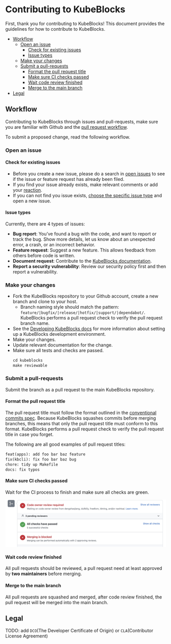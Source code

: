# Contributing to KubeBlocks
First, thank you for contributing to KubeBlocks! 
This document provides the guidelines for how to contribute to KubeBlocks. 

- [Workflow](#workflow)
  - [Open an issue](#open-an-issue)
    - [Check for existing issues](#check-for-existing-issues)
    - [Issue types](#issue-types)
  - [Make your changes](#make-your-changes)
  - [Submit a pull-requests](#submit-a-pull-requests)
    - [Format the pull request title](#format-the-pull-request-title)
    - [Make sure CI checks passed](#make-sure-ci-checks-passed)
    - [Wait code review finished](#wait-code-review-finished)
    - [Merge to the main branch](#merge-to-the-main-branch)
- [Legal](#legal)

## Workflow
Contributing to KubeBlocks through issues and pull-requests, make sure you are familiar with Github and the [pull request workflow](https://docs.github.com/en/get-started/quickstart/github-flow).

To submit a proposed change, read the following workflow.

### Open an issue
#### Check for existing issues
- Before you create a new issue, please do a search in [open issues](https://github.com/apecloud/kubeblocks/issues) to see if the issue or feature request has already been filed.
- If you find your issue already exists, make relevant comments or add your [reaction](https://github.blog/2016-03-10-add-reactions-to-pull-requests-issues-and-comments/).
- If you can not find you issue exists, [choose the specific issue type]((https://github.com/apecloud/kubeblocks/issues/new/choose)) and open a new issue.

#### Issue types
Currently, there are 4 types of issues:
- **Bug report**: You’ve found a bug with the code, and want to report or track the bug. Show more details, let us know about an unexpected error, a crash, or an incorrect behavior.
- **Feature request**: Suggest a new feature. This allows feedback from others before code is written.
- **Document request**: Contribute to the [KubeBlocks documentation](https://kubeblocks.io/docs/overview).
- **Report a security vulnerability**: Review our security policy first and then report a vulnerability.

### Make your changes
- Fork the KubeBlocks repository to your Github account, create a new branch and clone to your host.
  - Branch naming style should match the pattern: `feature/|bugfix/|release/|hotfix/|support/|dependabot/`. KubeBlocks performs a pull request check to verify the pull request branch name.
- See the [Developing KubeBlocks docs](./DEVELOPING.md) for more information about setting up a KubeBlocks development environment.
- Make your changes.
- Update relevant documentation for the change.
- Make sure all tests and checks are passed.
    ```shell
    cd kubeblocks
    make reviewable
    ```


### Submit a pull-requests
Submit the branch as a pull request to the main KubeBlocks repository.
#### Format the pull request title
The pull request title must follow the format outlined in the [conventional commits spec](https://www.conventionalcommits.org/en/v1.0.0/). Because KubeBlocks squashes commits before merging branches, this means that only the pull request title must conform to this format. KubeBlocks performs a pull request check to verify the pull request title in case you forget.

The following are all good examples of pull request titles:
```shell
feat(apps): add foo bar baz feature
fix(kbcli): fix foo bar baz bug
chore: tidy up Makefile
docs: fix typos
```

#### Make sure CI checks passed
Wait for the CI process to finish and make sure all checks are green.

![CI checks passed](img/ci_checks_passed.jpeg)


#### Wait code review finished
All pull requests should be reviewed, a pull request need at least approved by **two maintainers** before merging.


#### Merge to the main branch
All pull requests are squashed and merged, after code review finished, the pull request will be merged into the main branch.

## Legal
TODO: add `DCO`(The Developer Certificate of Origin) or `CLA`(Contributor License Agreement)

